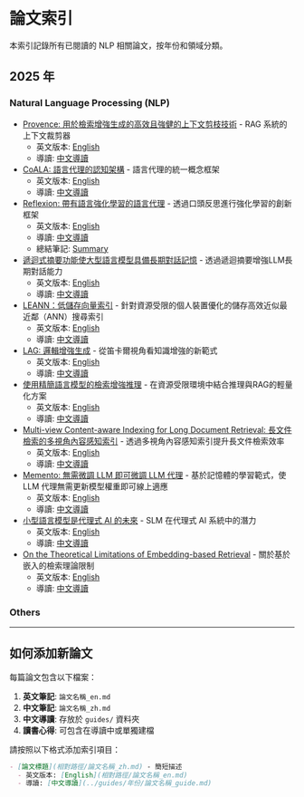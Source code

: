 # 論文索引

本索引記錄所有已閱讀的 NLP 相關論文，按年份和領域分類。

## 2025 年

### Natural Language Processing (NLP)
- [Provence: 用於檢索增強生成的高效且強健的上下文剪枝技術](2025/nlp/provence-efficient-and-robust-context-pruning-for-retrieval-augmented-generation/provence_zh.md) - RAG 系統的上下文裁剪器
  - 英文版本: [English](2025/nlp/provence-efficient-and-robust-context-pruning-for-retrieval-augmented-generation/provence_en.md)
  - 導讀: [中文導讀](../guides/2025/provence_guide.md)
- [CoALA: 語言代理的認知架構](2025/nlp/cognitive-architectures-for-language-agents/coala_zh.md) - 語言代理的統一概念框架
  - 英文版本: [English](2025/nlp/cognitive-architectures-for-language-agents/coala_en.md)
  - 導讀: [中文導讀](../guides/2025/coala_guide.md)
- [Reflexion: 帶有語言強化學習的語言代理](2025/nlp/reflexion-language-agents-with-verbal-reinforcement-learning/reflexion_zh.md) - 透過口頭反思進行強化學習的創新框架
  - 英文版本: [English](2025/nlp/reflexion-language-agents-with-verbal-reinforcement-learning/reflexion_en.md)
  - 導讀: [中文導讀](../guides/2025/reflexion_guide.md)
  - 總結筆記: [Summary](2025/nlp/reflexion-language-agents-with-verbal-reinforcement-learning/reflexion_summary.md)
- [遞迴式摘要功能使大型語言模型具備長期對話記憶](2025/nlp/recursively-summarizing-enables-long-term-dialogue-memory-in-large-language-models/recursive-memory_zh.md) - 透過遞迴摘要增強LLM長期對話能力
  - 英文版本: [English](2025/nlp/recursively-summarizing-enables-long-term-dialogue-memory-in-large-language-models/recursive-memory_en.md)
  - 導讀: [中文導讀](../guides/2025/recursive-memory_guide.md)
- [LEANN：低儲存向量索引](2025/nlp/leann-low-storage-vector-index/leann_zh.md) - 針對資源受限的個人裝置優化的儲存高效近似最近鄰（ANN）搜尋索引
  - 英文版本: [English](2025/nlp/leann-low-storage-vector-index/leann_en.md)
  - 導讀: [中文導讀](../guides/2025/leann_guide.md)
- [LAG: 邏輯增強生成](2025/nlp/lag-logic-augmented-generation-from-a-cartesian-perspective/lag_zh.md) - 從笛卡爾視角看知識增強的新範式
  - 英文版本: [English](2025/nlp/lag-logic-augmented-generation-from-a-cartesian-perspective/lag_en.md)
  - 導讀: [中文導讀](../guides/2025/lag_guide.md)
- [使用精簡語言模型的檢索增強推理](2025/nlp/retrieval-augmented-reasoning-with-lean-language-models/rag-lean_zh.md) - 在資源受限環境中結合推理與RAG的輕量化方案
  - 英文版本: [English](2025/nlp/retrieval-augmented-reasoning-with-lean-language-models/rag-lean_en.md)
  - 導讀: [中文導讀](../guides/2025/rag-lean_guide.md)
- [Multi-view Content-aware Indexing for Long Document Retrieval: 長文件檢索的多視角內容感知索引](2025/nlp/multi-view-content-aware-indexing-for-long-document-retrieval/multi_view_zh.md) - 透過多視角內容感知索引提升長文件檢索效率
  - 英文版本: [English](2025/nlp/multi-view-content-aware-indexing-for-long-document-retrieval/multi_view_en.md)
  - 導讀: [中文導讀](../guides/2025/multi_view_guide.md)
- [Memento: 無需微調 LLM 即可微調 LLM 代理](2025/nlp/memento-fine-tuning-llm-agents-without-fine-tuning-llms/memento_zh.md) - 基於記憶體的學習範式，使 LLM 代理無需更新模型權重即可線上適應
  - 英文版本: [English](2025/nlp/memento-fine-tuning-llm-agents-without-fine-tuning-llms/memento_en.md)
  - 導讀: [中文導讀](../guides/2025/memento_guide.md)
- [小型語言模型是代理式 AI 的未來](2025/nlp/small-language-models-are-the-future-of-agentic-ai/slm-agent-ai_zh.md) - SLM 在代理式 AI 系統中的潛力
  - 英文版本: [English](2025/nlp/small-language-models-are-the-future-of-agentic-ai/slm-agent-ai_en.md)
  - 導讀: [中文導讀](../guides/2025/slm-agent-ai_guide.md)
- [On the Theoretical Limitations of Embedding-based Retrieval](2025/nlp/on-the-theoretical-limitations-of-embedding-based-retrieval/retrieval-limitations_zh.md) - 關於基於嵌入的檢索理論限制
  - 英文版本: [English](2025/nlp/on-the-theoretical-limitations-of-embedding-based-retrieval/retrieval-limitations_en.md)
  - 導讀: [中文導讀](../guides/2025/retrieval-limitations_guide.md)

### Others
<!-- 在此添加其他領域相關論文 -->

---

## 如何添加新論文

每篇論文包含以下檔案：
1. **英文筆記**: `論文名稱_en.md`
2. **中文筆記**: `論文名稱_zh.md` 
3. **中文導讀**: 存放於 `guides/` 資料夾
4. **讀書心得**: 可包含在導讀中或單獨建檔

請按照以下格式添加索引項目：
```markdown
- [論文標題](相對路徑/論文名稱_zh.md) - 簡短描述
  - 英文版本: [English](相對路徑/論文名稱_en.md)
  - 導讀: [中文導讀](../guides/年份/論文名稱_guide.md)
```